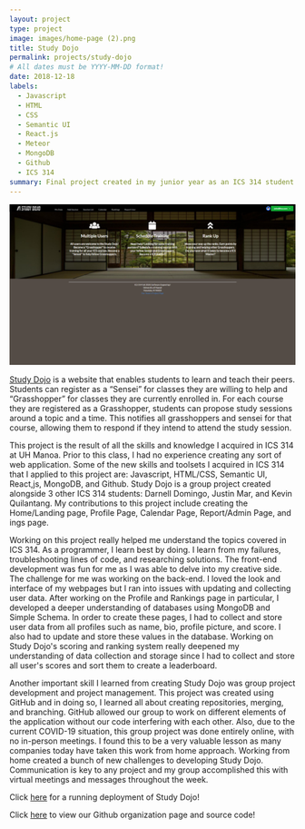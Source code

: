 ```yaml
---
layout: project
type: project
image: images/home-page (2).png
title: Study Dojo
permalink: projects/study-dojo
# All dates must be YYYY-MM-DD format!
date: 2018-12-18
labels:
  - Javascript
  - HTML
  - CSS
  - Semantic UI
  - React.js
  - Meteor
  - MongoDB
  - Github
  - ICS 314
summary: Final project created in my junior year as an ICS 314 student at UH Manoa. Web Application for ICS students at UH Manoa to arrange study sessions.
---
```


<img class="ui image" src="../images/home-page.png">
 
[Study Dojo](https://study-dojo.github.io/) is a website that enables students to learn and teach their peers. Students can register as a “Sensei” for classes they are willing to  help and “Grasshopper” for classes they are currently enrolled in. For each course they are registered as a Grasshopper, students can propose study sessions around a topic and a time. This notifies all grasshoppers and sensei for that course, allowing them to respond if they intend to attend the study session.

This project is the result of all the skills and knowledge I acquired in ICS 314 at UH Manoa. Prior to this class, I had no experience creating any sort of web application. Some of the new skills and toolsets I acquired in ICS 314 that I applied to this project are: Javascript, HTML/CSS, Semantic UI, React,js, MongoDB, and Github. Study Dojo is a group project created alongside 3 other ICS 314 students: Darnell Domingo, Justin Mar, and Kevin Quilantang. My contributions to this project include creating the Home/Landing page, Profile Page, Calendar Page, Report/Admin Page, and 
ings page.

Working on this project really helped me understand the topics covered in ICS 314. As a programmer, I learn best by doing. I learn from my failures, troubleshooting lines of code, and researching solutions. The front-end development was fun for me as I was able to delve into my creative side. The challenge for me was working on the back-end. I loved the look and interface of my webpages but I ran into issues with updating and collecting user data. After working on the Profile and Rankings page in particular, I developed a deeper understanding of databases using MongoDB and Simple Schema. In order to create these pages, I had to collect and store user data from all profiles such as name, bio, profile picture, and score. I also had to update and store these values in the database. Working on Study Dojo's scoring and ranking system really deepened my understanding of data collection and storage since I had to collect and store all user's scores and sort them to create a leaderboard.

Another important skill I learned from creating Study Dojo was group project development and project management. This project was created using GitHub and in doing so, I learned all about creating repositories, merging, and branching. GitHub allowed our group to work on different elements of the application without our code interfering with each other. Also, due to the current COVID-19 situation, this group project was done entirely online, with no in-person meetings. I found this to be a very valuable lesson as many companies today have taken this work from home approach. Working from home created a bunch of new challenges to developing Study Dojo. Communication is key to any project and my group accomplished this with virtual meetings and messages throughout the week. 

Click [here](https://study-dojo.me) for a running deployment of Study Dojo!

Click [here](https://github.com/study-dojo) to view our Github organization page and source code!
